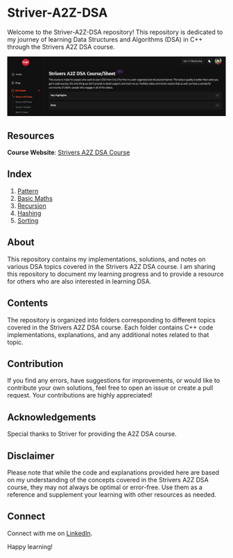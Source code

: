 # Striver-A2Z-DSA

Welcome to the Striver-A2Z-DSA repository! This repository is dedicated to my journey of learning Data Structures and Algorithms (DSA) in C++ through the Strivers A2Z DSA course.

<img src="Striver-A2Z-DSA.png" alt="Striver-A2Z-DSA">

## Resources

 **Course Website**: [Strivers A2Z DSA Course](https://takeuforward.org/strivers-a2z-dsa-course/strivers-a2z-dsa-course-sheet-2/)

 ## Index
 
 1. [Pattern](Patterns)
 2. [Basic Maths](https://github.com/paras-verma7454/Striver-A2Z-DSA/tree/6d58e5c5c31e2951d35ac1b1f1e55b4af3e40ac3/Basic%20Maths)
 3. [Recursion](Recursion)
 4. [Hashing](Hashing)
 5. [Sorting](Sorting)

## About

This repository contains my implementations, solutions, and notes on various DSA topics covered in the Strivers A2Z DSA course. I am sharing this repository to document my learning progress and to provide a resource for others who are also interested in learning DSA.

## Contents

The repository is organized into folders corresponding to different topics covered in the Strivers A2Z DSA course. Each folder contains C++ code implementations, explanations, and any additional notes related to that topic.

<!--
Here's a brief overview of the folders:

- `Arrays`: Implementations and solutions related to array data structure.
- `Linked Lists`: Implementations and solutions related to linked list data structure.
- `Stacks and Queues`: Implementations and solutions related to stack and queue data structures.
- `Trees`: Implementations and solutions related to tree data structure.
- `Graphs`: Implementations and solutions related to graph data structure.
- `Sorting and Searching`: Implementations and solutions related to sorting and searching algorithms.
- `Dynamic Programming`: Implementations and solutions related to dynamic programming problems.
-->

## Contribution

If you find any errors, have suggestions for improvements, or would like to contribute your own solutions, feel free to open an issue or create a pull request. Your contributions are highly appreciated!

## Acknowledgements

Special thanks to Striver for providing the A2Z DSA course.

## Disclaimer

Please note that while the code and explanations provided here are based on my understanding of the concepts covered in the Strivers A2Z DSA course, they may not always be optimal or error-free. Use them as a reference and supplement your learning with other resources as needed.

## Connect

 Connect with me on [LinkedIn](https://www.linkedin.com/in/paras-verma-b38bb1247/).

Happy learning!

